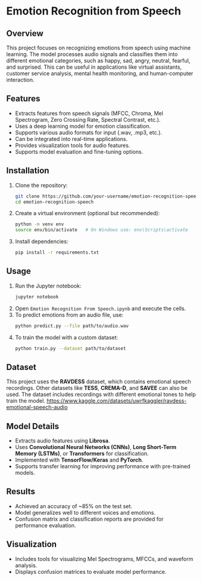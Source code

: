 # Emotion Recognition from Speech

## Overview

This project focuses on recognizing emotions from speech using machine learning. The model processes audio signals and classifies them into different emotional categories, such as happy, sad, angry, neutral, fearful, and surprised. This can be useful in applications like virtual assistants, customer service analysis, mental health monitoring, and human-computer interaction.

## Features

- Extracts features from speech signals (MFCC, Chroma, Mel Spectrogram, Zero Crossing Rate, Spectral Contrast, etc.).
- Uses a deep learning model for emotion classification.
- Supports various audio formats for input (.wav, .mp3, etc.).
- Can be integrated into real-time applications.
- Provides visualization tools for audio features.
- Supports model evaluation and fine-tuning options.

## Installation

1. Clone the repository:
   ```sh
   git clone https://github.com/your-username/emotion-recognition-speech.git
   cd emotion-recognition-speech
   ```
2. Create a virtual environment (optional but recommended):
   ```sh
   python -m venv env
   source env/bin/activate   # On Windows use: env\Scripts\activate
   ```
3. Install dependencies:
   ```sh
   pip install -r requirements.txt
   ```

## Usage

1. Run the Jupyter notebook:
   ```sh
   jupyter notebook
   ```
2. Open `Emotion Recognition From Speech.ipynb` and execute the cells.
3. To predict emotions from an audio file, use:
   ```sh
   python predict.py --file path/to/audio.wav
   ```
4. To train the model with a custom dataset:
   ```sh
   python train.py --dataset path/to/dataset
   ```

## Dataset

This project uses the **RAVDESS** dataset, which contains emotional speech recordings. Other datasets like **TESS**, **CREMA-D**, and **SAVEE** can also be used. The dataset includes recordings with different emotional tones to help train the model.
https://www.kaggle.com/datasets/uwrfkaggler/ravdess-emotional-speech-audio

## Model Details

- Extracts audio features using **Librosa**.
- Uses **Convolutional Neural Networks (CNNs)**, **Long Short-Term Memory (LSTMs)**, or **Transformers** for classification.
- Implemented with **TensorFlow/Keras** and **PyTorch**.
- Supports transfer learning for improving performance with pre-trained models.

## Results

- Achieved an accuracy of \~85% on the test set.
- Model generalizes well to different voices and emotions.
- Confusion matrix and classification reports are provided for performance evaluation.

## Visualization

- Includes tools for visualizing Mel Spectrograms, MFCCs, and waveform analysis.
- Displays confusion matrices to evaluate model performance.

